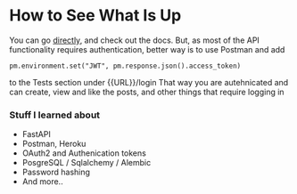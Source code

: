 # How to See What Is Up
You can go [directly](https://fastapi-luhamus.herokuapp.com/docs), and check out the docs.
But, as most of the API functionality requires authentication, better way is to use Postman
and add
```
pm.environment.set("JWT", pm.response.json().access_token) 
```
to the Tests section under {{URL}}/login
That way you are autehnicated and can create, view and like the posts, and other things that require logging in


### Stuff I learned about
* FastAPI
* Postman, Heroku
* OAuth2 and Authenication tokens
* PosgreSQL / Sqlalchemy / Alembic
* Password hashing
* And more..
